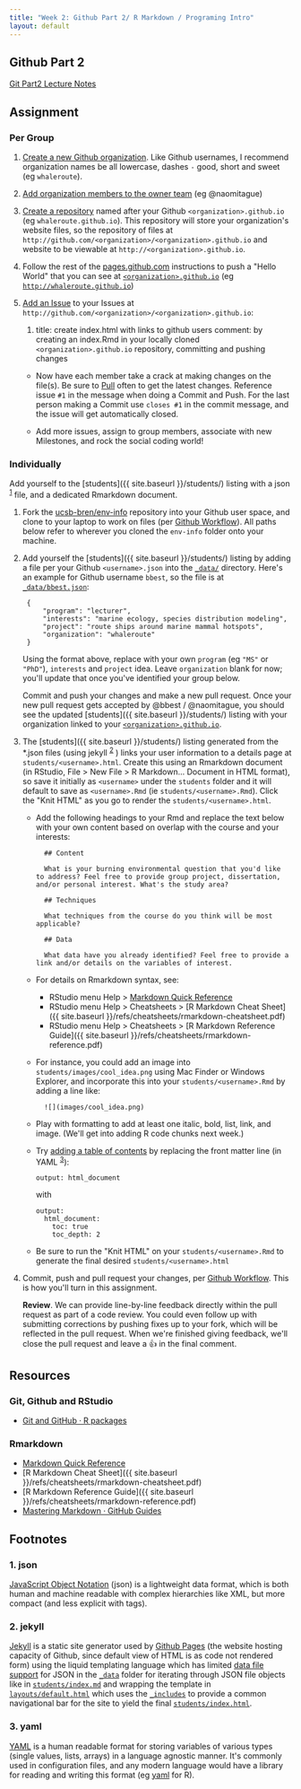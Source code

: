 ```yaml
---
title: "Week 2: Github Part 2/ R Markdown / Programing Intro"
layout: default
---
```

## Github Part 2

[Git Part2 Lecture Notes](gitpart2.pdf)
    

## Assignment

### Per Group

1. [Create a new Github organization](https://help.github.com/articles/creating-a-new-organization-from-scratch/). Like Github usernames, I recommend organization names be all lowercase, dashes `-` good, short and sweet (eg `whaleroute`).

1. [Add organization members to the owner team](https://help.github.com/articles/adding-organization-members-to-a-team/) (eg @naomitague)

1. [Create a repository](https://help.github.com/articles/create-a-repo/) named after your Github `<organization>.github.io` (eg `whaleroute.github.io`). This repository will store your organization's website files, so the repository of files at `http://github.com/<organization>/<organization>.github.io` and website to be viewable at `http://<organization>.github.io`.

1. Follow the rest of the [pages.github.com](https://pages.github.com) instructions to push a "Hello World" that you can see at [`<organization>.github.io`](http://<organization>.github.io) (eg [`http://whaleroute.github.io`](http://whaleroute.github.io))

1. [Add an Issue](https://guides.github.com/features/issues) to your Issues at `http://github.com/<organization>/<organization>.github.io`:

    1. title: create index.html with links to github users
          comment: by creating an index.Rmd in your locally cloned `<organization>.github.io` repository, committing and pushing changes
    
    - Now have each member take a crack at making changes on the file(s). Be sure to [Pull](http://r-pkgs.had.co.nz/git.html#git-pull) often to get the latest changes. Reference issue `#1` in the message when doing a Commit and Push. For the last person making a Commit use `closes #1` in the commit message, and the issue will get automatically closed.
    
    - Add more issues, assign to group members, associate with new Milestones, and rock the social coding world!

### Individually

Add yourself to the [students]({{ site.baseurl }}/students/) listing with a json <sup><a href="#json">1</a></sup> file, and a dedicated Rmarkdown document.

1. Fork the [ucsb-bren/env-info](https://github.com/ucsb-bren/env-info) repository into your Github user space, and clone to your laptop to work on files (per [Github Workflow](../wk00_general/intro.html#8)). All paths below refer to wherever you cloned the `env-info` folder onto your machine.

1. Add yourself the [students]({{ site.baseurl }}/students/) listing by adding a file per your Github `<username>.json` into the [`_data/`](_data/) directory. Here's an example for Github username `bbest`, so the file is at [`_data/bbest.json`](https://github.com/ucsb-bren/env-info/blob/gh-pages/_data/bbest.json):
        
        {
        	"program": "lecturer",
        	"interests": "marine ecology, species distribution modeling",
        	"project": "route ships around marine mammal hotspots",
        	"organization": "whaleroute"
        }

    Using the format above, replace with your own `program` (eg `"MS"` or `"PhD"`), `interests` and `project` idea. Leave `organization` blank for now; you'll update that once you've identified your group below.

    Commit and push your changes and make a new pull request. Once your new pull request gets accepted by @bbest / @naomitague, you should see the updated [students]({{ site.baseurl }}/students/) listing with your organization linked to your [`<organization>.github.io`](http://<organization>.github.io).
    
1. The [students]({{ site.baseurl }}/students/) listing generated from the \*.json files (using jekyll <sup><a href="#jekyll">2</a></sup> ) links your user information to a details page at `students/<username>.html`. Create this using an Rmarkdown document (in RStudio, File > New File > R Markdown... Document in HTML format), so save it initially as `<username>` under the `students` folder and it will default to save as `<username>.Rmd` (ie `students/<username>.Rmd`). Click the "Knit HTML" as you go to render the `students/<username>.html`.

    - Add the following headings to your Rmd and replace the text below with your own content based on overlap with the course and your interests:
    
            ## Content
            
            What is your burning environmental question that you'd like to address? Feel free to provide group project, dissertation, and/or personal interest. What's the study area?
            
            ## Techniques
            
            What techniques from the course do you think will be most applicable?
            
            ## Data
            
            What data have you already identified? Feel free to provide a link and/or details on the variables of interest.
        
    - For details on Rmarkdown syntax, see:
    
        - RStudio menu Help > [Markdown Quick Reference](http://rmarkdown.rstudio.com/authoring_basics.html)
        - RStudio menu Help > Cheatsheets > [R Markdown Cheat Sheet]({{ site.baseurl }}/refs/cheatsheets/rmarkdown-cheatsheet.pdf)
        - RStudio menu Help > Cheatsheets > [R Markdown Reference Guide]({{ site.baseurl }}/refs/cheatsheets/rmarkdown-reference.pdf)

    - For instance, you could add an image into `students/images/cool_idea.png` using Mac Finder or Windows Explorer, and incorporate this into your `students/<username>.Rmd` by adding a line like:
    
            ![](images/cool_idea.png)
            
    - Play with formatting to add at least one italic, bold, list, link, and image. (We'll get into adding R code chunks next week.)
    
    - Try [adding a table of contents](http://rmarkdown.rstudio.com/html_document_format.html#table-of-contents) by replacing the front matter line (in YAML <sup><a href="#yaml">3</a></sup>):
    
          output: html_document
    
      with
      
          output:
            html_document:
              toc: true
              toc_depth: 2
                
    - Be sure to run the "Knit HTML" on your `students/<username>.Rmd` to generate the final desired `students/<username>.html`

1. Commit, push and pull request your changes, per [Github Workflow](../wk00_general/intro.html#8). This is how you'll turn in this assignment. 

    **Review**. We can provide line-by-line feedback directly within the pull request as part of a code review. You could even follow up with submitting corrections by pushing fixes up to your fork, which will be reflected in the pull request. When we're finished giving feedback, we'll close the pull request and leave a :+1: in the final comment.



## Resources

### Git, Github and RStudio

- [Git and GitHub · R packages](http://r-pkgs.had.co.nz/git.html)

### Rmarkdown

- [Markdown Quick Reference](http://rmarkdown.rstudio.com/authoring_basics.html)
- [R Markdown Cheat Sheet]({{ site.baseurl }}/refs/cheatsheets/rmarkdown-cheatsheet.pdf)
- [R Markdown Reference Guide]({{ site.baseurl }}/refs/cheatsheets/rmarkdown-reference.pdf)
- [Mastering Markdown · GitHub Guides](https://guides.github.com/features/mastering-markdown/)

## Footnotes

### 1. json

[JavaScript Object Notation](http://www.json.org/) (json) is a lightweight data format, which is both human and machine readable with complex hierarchies like XML, but more compact (and less explicit with tags).

### 2. jekyll

[Jekyll](http://jekyllrb.com/docs/home/) is a static site generator used by [Github Pages](https://pages.github.com) (the website hosting capacity of Github, since default view of HTML is as code not rendered form) using the liquid templating language which has limited [data file support](http://jekyllrb.com/docs/datafiles/) for JSON in the [`_data`](https://github.com/ucsb-bren/env-info/tree/gh-pages/_data) folder for iterating through JSON file objects like in [`students/index.md`](https://raw.githubusercontent.com/ucsb-bren/env-info/gh-pages/students/index.md) and wrapping the template in [`layouts/default.html`](https://github.com/ucsb-bren/env-info/blob/gh-pages/_layouts/default.html) which uses the [`_includes`](https://github.com/ucsb-bren/env-info/tree/gh-pages/_includes) to provide a common navigational bar for the site to yield the final [`students/index.html`](http://ucsb-bren.github.io/env-info).

### 3. yaml

[YAML](https://en.wikipedia.org/wiki/YAML) is a human readable format for storing variables of various types (single values, lists, arrays) in a language agnostic manner. It's commonly used in configuration files, and any modern language would have a library for reading and writing this format (eg [yaml](https://cran.r-project.org/web/packages/yaml) for R).
